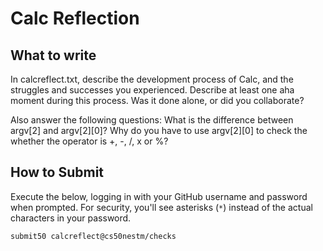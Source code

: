 # Calc Reflection

## What to write

In calcreflect.txt, describe the development process of Calc, and the struggles and successes you experienced. Describe at least one aha moment during this process. Was it done alone, or did you collaborate?

Also answer the following questions: What is the difference between argv[2] and argv[2][0]? Why do you have to use argv[2][0] to check the whether the operator is +, -, /, x or %?

## How to Submit

Execute the below, logging in with your GitHub username and password when prompted. For security, you'll see asterisks (`*`) instead of the actual characters in your password.

```
submit50 calcreflect@cs50nestm/checks
```
